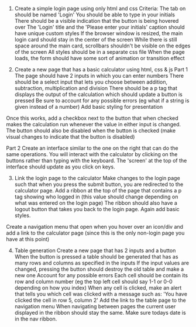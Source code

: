 1. Create a simple login page using only html and css
Criteria:
The tab on should be named 'Login'
You should be able to type in your initials
There should be a visible indication that the button is being hovered over
The 'Login' title and the 'Please enter your initials' caption should have unique custom styles
If the browser window is resized, the main login card should stay in the center of the screen
While there is still space around the main card, scrollbars shouldn't be visible on the edges of the screen
All styles should be in a separate css file
When the page loads, the form should have some sort of animation or transition effect

2. Create a new page that has a basic calculator using html, css & js
Part 1
The page should have 2 inputs in which you can enter numbers
There should be a select input that lets you choose between addition, subtraction, multiplication and division
There should be a p tag that displays the output of the calculation which should update a button is pressed
Be sure to account for any possible errors (eg what if a string is given instead of a number)
Add basic styling for presentation

Once this works, add a checkbox next to the button that when checked makes the calculation run whenever the value in either input is changed.
The button should also be disabled when the button is checked (make visual changes to indicate that the button is disabled)


Part 2
Create an interface similar to the one on the right that can do the same operations.
You will interact with the calculator by clicking on the buttons rather than typing with the keyboard.
The 'screen' at the top of the interface should update as you click on keys.

3. Link the login page to the calculator
Make changes to the login page such that when you press the submit button, you are redirected to the calculator page.
Add a ribbon at the top of the page that contains a p tag showing who logged in (this value should change depending on what was entered on the login page)
The ribbon should also have a logout button that takes you back to the login page.
Again add basic styles.

Create a navigation menu that open when you hover over an icon/div and add a link to the calculator page (since this is the only non-login page you have at this point)

4. Table generation
Create a new page that has 2 inputs and a button
When the button is pressed a table should be generated that has as many rows and columns as specified in the inputs
If the input values are changed, pressing the button should destroy the old table and make a new one
Account for any possible errors
Each cell should be contain its row and column number (eg the top left cell should say 1-1 or 0-0 depending on how you index)
When any cell is clicked, make an alert that tells you which cell was clicked with a message such as: 'You have clicked the cell in row 5, column 2'
Add the link to the table page to the navigation menu
When navigating between pages the current user displayed in the ribbon should stay the same.
Make sure todays date is in the nav ribbon.

